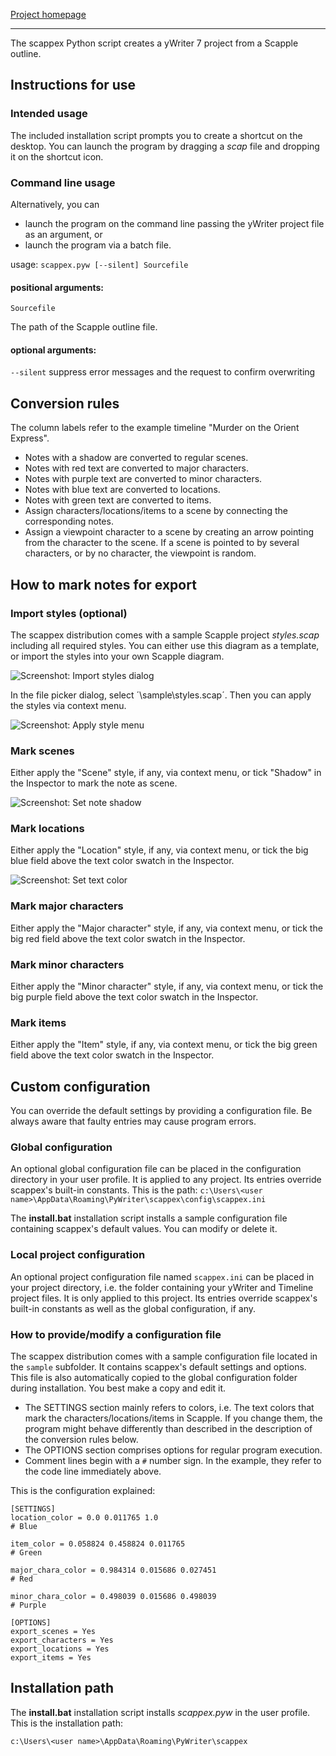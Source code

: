 [Project homepage](https://peter88213.github.io/scappex)

------------------------------------------------------------------

The scappex Python script creates a yWriter 7 project from a Scapple outline.

## Instructions for use

### Intended usage

The included installation script prompts you to create a shortcut on the desktop. You can launch the program by dragging a *scap* file and dropping it on the shortcut icon. 

### Command line usage

Alternatively, you can

- launch the program on the command line passing the yWriter project file as an argument, or
- launch the program via a batch file.

usage: `scappex.pyw [--silent] Sourcefile`

#### positional arguments:

`Sourcefile` 

The path of the Scapple outline file.

#### optional arguments:

`--silent`  suppress error messages and the request to confirm overwriting

## Conversion rules

The column labels refer to the example timeline "Murder on the Orient Express". 

- Notes with a shadow are converted to regular scenes. 
- Notes with red text are converted to major characters.
- Notes with purple text are converted to minor characters.
- Notes with blue text are converted to locations. 
- Notes with green text are converted to items.
- Assign characters/locations/items to a scene by connecting the corresponding notes.
- Assign a viewpoint character to a scene by creating an arrow pointing from the character to the scene. If a scene is pointed to by several characters, or by no character, the viewpoint is random.

## How to mark notes for export

### Import styles (optional)

The scappex distribution comes with a sample Scapple project *styles.scap* including all required styles. You can either use this diagram as a template, or import the styles into your own Scapple diagram. 

![Screenshot: Import styles dialog](Screenshots/import_styles.png)

In the file picker dialog, select ´<unzipped scappex release folder>\sample\styles.scap´. Then you can apply the styles via context menu.

![Screenshot: Apply style menu](Screenshots/apply_styles.png)

### Mark scenes

Either apply the "Scene" style, if any, via context menu, or tick "Shadow" in the Inspector to mark the note as scene.

![Screenshot: Set note shadow](Screenshots/mark_scene.png)

### Mark locations

Either apply the "Location" style, if any, via context menu, or tick the big blue field above the text color swatch in the Inspector.

![Screenshot: Set text color](Screenshots/mark_location.png)

### Mark major characters

Either apply the "Major character" style, if any, via context menu, or tick the big red field above the text color swatch in the Inspector.

### Mark minor characters

Either apply the "Minor character" style, if any, via context menu, or tick the big purple field above the text color swatch in the Inspector.

### Mark items

Either apply the "Item" style, if any, via context menu, or tick the big green field above the text color swatch in the Inspector.


## Custom configuration

You can override the default settings by providing a configuration file. Be always aware that faulty entries may cause program errors. 

### Global configuration

An optional global configuration file can be placed in the configuration directory in your user profile. It is applied to any project. Its entries override scappex's built-in constants. This is the path:
`c:\Users\<user name>\AppData\Roaming\PyWriter\scappex\config\scappex.ini`
  
The **install.bat** installation script installs a sample configuration file containing scappex's default values. You can modify or delete it. 

### Local project configuration

An optional project configuration file named `scappex.ini` can be placed in your project directory, i.e. the folder containing your yWriter and Timeline project files. It is only applied to this project. Its entries override scappex's built-in constants as well as the global configuration, if any.

### How to provide/modify a configuration file

The scappex distribution comes with a sample configuration file located in the `sample` subfolder. It contains scappex's default settings and options. This file is also automatically copied to the global configuration folder during installation. You best make a copy and edit it.

- The SETTINGS section mainly refers to colors, i.e. The text colors that mark the characters/locations/items in Scapple. If you change them, the program might behave differently than described in the description of the conversion rules below. 
- The OPTIONS section comprises options for regular program execution. 
- Comment lines begin with a `#` number sign. In the example, they refer to the code line immediately above.

This is the configuration explained: 

```
[SETTINGS]
location_color = 0.0 0.011765 1.0
# Blue

item_color = 0.058824 0.458824 0.011765
# Green

major_chara_color = 0.984314 0.015686 0.027451
# Red

minor_chara_color = 0.498039 0.015686 0.498039
# Purple

[OPTIONS]
export_scenes = Yes
export_characters = Yes
export_locations = Yes
export_items = Yes

```

## Installation path

The **install.bat** installation script installs *scappex.pyw* in the user profile. This is the installation path: 

`c:\Users\<user name>\AppData\Roaming\PyWriter\scappex`
    